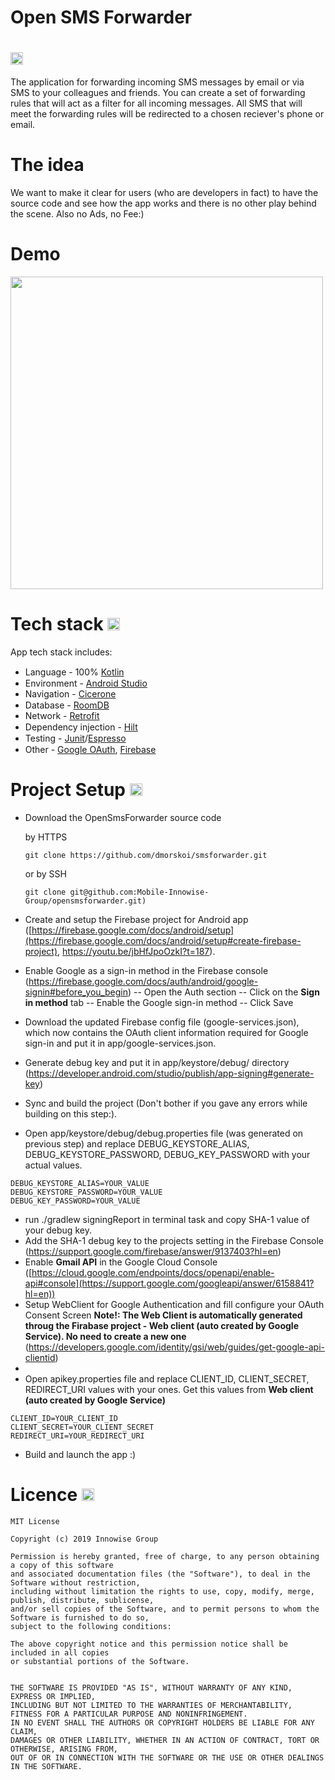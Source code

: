 # Open SMS Forwarder 
<h1><img width="20" height="20" src="https://github.com/dmorskoi/smsforwarder/assets/133751754/864d9767-df82-4151-8d60-0863af526301"/> </h1> 
The application for forwarding incoming SMS messages by email or via SMS to your colleagues and friends.
You can create a set of forwarding rules that will act as a filter for all incoming messages. All SMS that will meet the forwarding rules will be redirected to a chosen reciever's phone or email.

# The idea 

We want to make it clear for users (who are developers in fact) to have the source code and see how the app works and there is no other play behind the scene. Also no Ads, no Fee:)


# Demo
<img height="500" src="https://github.com/dmorskoi/smsforwarder/assets/133751754/d45a319d-35e2-4748-a659-19602496e15b" />

<h1>Tech stack <img src="https://cdn.jsdelivr.net/gh/devicons/devicon/icons/android/android-original.svg" height="20" width="20" /> </h1>

App tech stack includes: 
- Language - 100% [Kotlin](https://kotlinlang.org/) <img src="https://cdn.jsdelivr.net/gh/devicons/devicon/icons/kotlin/kotlin-original.svg" height="15" width="15" />
- Environment - [Android Studio](https://developer.android.com/studio) <img src="https://cdn.jsdelivr.net/gh/devicons/devicon/icons/androidstudio/androidstudio-original.svg" height="15" width="15" />
- Navigation - [Cicerone](https://github.com/terrakok/Cicerone)
- Database - [RoomDB](https://developer.android.com/training/data-storage/room) <img src="https://github.com/dmorskoi/smsforwarder/assets/133751754/9ce8ef5d-449b-4e32-9c41-35e78beb6594" height="15" width="15" />
- Network - [Retrofit](https://github.com/square/retrofit)
- Dependency injection - [Hilt](https://dagger.dev/hilt/) <img src="https://github.com/dmorskoi/smsforwarder/assets/133751754/db6d99a1-36a3-4f8b-979f-b4b513070d80" height="15" width="15" />
- Testing - [Junit](https://junit.org/junit5/)/[Espresso](https://developer.android.com/training/testing/espresso) <img src="https://github.com/dmorskoi/smsforwarder/assets/133751754/d4df3028-7bdd-48cd-a4e9-a1c973032938" height="15" width="15" />
- Other - [Google OAuth](https://developers.google.com/identity/protocols/oauth2), [Firebase](https://firebase.google.com/) <img src="https://github.com/dmorskoi/smsforwarder/assets/133751754/3bda77d3-b4ca-4a4e-a575-4316392d8653" height="15" width="15" /> <img src="https://github.com/dmorskoi/smsforwarder/assets/133751754/e05d9da6-5520-48a5-9866-02be4d2f86b0" height="15" width="15" />

<h1>Project Setup <img src="https://github.com/dmorskoi/smsforwarder/assets/133751754/b88da3f7-c34f-4552-acc4-97614e505098" height="20" width="20" /></h1>

- Download the OpenSmsForwarder source code

  by HTTPS
  ```
  git clone https://github.com/dmorskoi/smsforwarder.git
  ```
  or by SSH
  ```
  git clone git@github.com:Mobile-Innowise-Group/opensmsforwarder.git)
  ```
- Create and setup the Firebase project for Android app ([https://firebase.google.com/docs/android/setup](https://firebase.google.com/docs/android/setup#create-firebase-project), https://youtu.be/jbHfJpoOzkI?t=187).
- Enable Google as a sign-in method in the Firebase console (https://firebase.google.com/docs/auth/android/google-signin#before_you_begin)
  -- Open the Auth section
  -- Click on the **Sign in method** tab
  -- Enable the Google sign-in method
  -- Click Save
- Download the updated Firebase config file (google-services.json), which now contains the OAuth client information required for Google sign-in and put it in app/google-services.json.
- Generate debug key and put it in app/keystore/debug/ directory (https://developer.android.com/studio/publish/app-signing#generate-key)
- Sync and build the project (Don't bother if you gave any errors while building on this step:).
- Open app/keystore/debug/debug.properties file (was generated on previous step) and replace DEBUG_KEYSTORE_ALIAS, DEBUG_KEYSTORE_PASSWORD, DEBUG_KEY_PASSWORD with your actual values.
```
DEBUG_KEYSTORE_ALIAS=YOUR_VALUE
DEBUG_KEYSTORE_PASSWORD=YOUR_VALUE
DEBUG_KEY_PASSWORD=YOUR_VALUE
```
- run ./gradlew signingReport in terminal task and copy SHA-1 value of your debug key.
- Add the SHA-1 debug key to the projects setting in the Firebase Console (https://support.google.com/firebase/answer/9137403?hl=en)
- Enable **Gmail API** in the Google Cloud Console ([https://cloud.google.com/endpoints/docs/openapi/enable-api#console](https://support.google.com/googleapi/answer/6158841?hl=en))
- Setup WebClient for Google Authentication and fill configure your OAuth Consent Screen **Note!: The Web Client is automatically generated throug the Firabase project - Web client (auto created by Google Service). No need to create a new one** (https://developers.google.com/identity/gsi/web/guides/get-google-api-clientid)
- 
- Open apikey.properties file and replace CLIENT_ID, CLIENT_SECRET, REDIRECT_URI values with your ones. Get this values from **Web client (auto created by Google Service)**
```
CLIENT_ID=YOUR_CLIENT_ID
CLIENT_SECRET=YOUR_CLIENT_SECRET
REDIRECT_URI=YOUR_REDIRECT_URI
```

- Build and launch the app :)

<h1>Licence <img src="https://github.com/dmorskoi/smsforwarder/assets/133751754/d716eb12-9573-4809-88d5-ad0fd66f3c1c" height="20" width="20" /></h1>

```
MIT License

Copyright (c) 2019 Innowise Group

Permission is hereby granted, free of charge, to any person obtaining a copy of this software
and associated documentation files (the "Software"), to deal in the Software without restriction,
including without limitation the rights to use, copy, modify, merge, publish, distribute, sublicense,
and/or sell copies of the Software, and to permit persons to whom the Software is furnished to do so,
subject to the following conditions:

The above copyright notice and this permission notice shall be included in all copies
or substantial portions of the Software.


THE SOFTWARE IS PROVIDED "AS IS", WITHOUT WARRANTY OF ANY KIND, EXPRESS OR IMPLIED,
INCLUDING BUT NOT LIMITED TO THE WARRANTIES OF MERCHANTABILITY,
FITNESS FOR A PARTICULAR PURPOSE AND NONINFRINGEMENT.
IN NO EVENT SHALL THE AUTHORS OR COPYRIGHT HOLDERS BE LIABLE FOR ANY CLAIM,
DAMAGES OR OTHER LIABILITY, WHETHER IN AN ACTION OF CONTRACT, TORT OR OTHERWISE, ARISING FROM,
OUT OF OR IN CONNECTION WITH THE SOFTWARE OR THE USE OR OTHER DEALINGS IN THE SOFTWARE.
```
